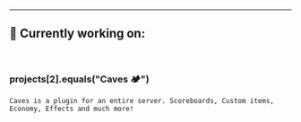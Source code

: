 
<br/>

---
## **📂 Currently working on:**
<br/>

### projects[2].equals("**Caves** 🏕")

```
Caves is a plugin for an entire server. Scoreboards, Custom items, Economy, Effects and much more!
```
